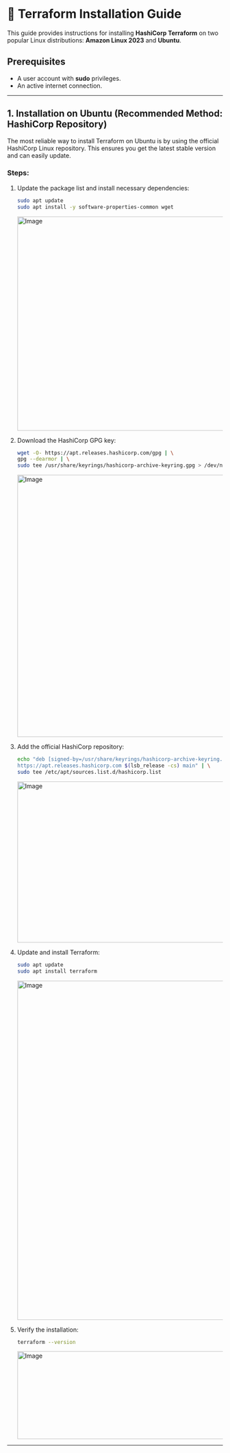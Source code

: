 # 🚀 Terraform Installation Guide

This guide provides instructions for installing **HashiCorp Terraform** on two popular Linux distributions: **Amazon Linux 2023** and **Ubuntu**.

## Prerequisites

* A user account with **sudo** privileges.
* An active internet connection.

---

## 1. Installation on Ubuntu (Recommended Method: HashiCorp Repository)

The most reliable way to install Terraform on Ubuntu is by using the official HashiCorp Linux repository. This ensures you get the latest stable version and can easily update.

### Steps:

1.  Update the package list and install necessary dependencies:

    ```bash
    sudo apt update
    sudo apt install -y software-properties-common wget
    ```
    <img width="1000" height="500" alt="Image" src="https://github.com/user-attachments/assets/56e7da6b-5b1b-49b7-84c4-ee41d998835f" />

2.  Download the HashiCorp GPG key:

    ```bash
    wget -O- https://apt.releases.hashicorp.com/gpg | \
    gpg --dearmor | \
    sudo tee /usr/share/keyrings/hashicorp-archive-keyring.gpg > /dev/null
    ```
    <img width="1400" height="612" alt="Image" src="https://github.com/user-attachments/assets/3aae4d47-8198-41aa-8ed1-3be841298a4c" />

3.  Add the official HashiCorp repository:

    ```bash
    echo "deb [signed-by=/usr/share/keyrings/hashicorp-archive-keyring.gpg] \
    https://apt.releases.hashicorp.com $(lsb_release -cs) main" | \
    sudo tee /etc/apt/sources.list.d/hashicorp.list
    ```
    <img width="1932" height="376" alt="Image" src="https://github.com/user-attachments/assets/b5beaff7-e4a7-4c18-a0b7-f2d17ac29924" />

4.  Update and install Terraform:

    ```bash
    sudo apt update
    sudo apt install terraform
    ```
    <img width="1918" height="792" alt="Image" src="https://github.com/user-attachments/assets/760c5802-ef88-47cd-856d-6f179ce272aa" />

5.  Verify the installation:

    ```bash
    terraform --version
    ```
    <img width="1024" height="205" alt="Image" src="https://github.com/user-attachments/assets/617fc8cc-07f9-40ab-b2c1-96c96454d356" />

---
